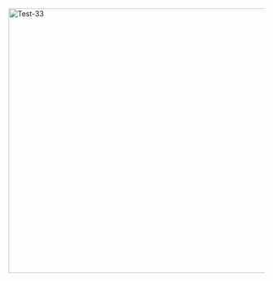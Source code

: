 <img width="523" alt="Test-33" src="https://github.com/user-attachments/assets/4e8e0ffc-2fd2-4c60-9d32-eafd448e3c07" />
